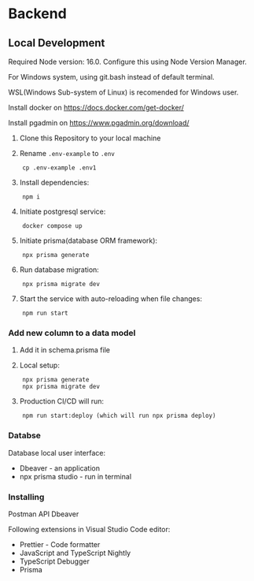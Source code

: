 # Backend

## Local Development

Required Node version: 16.0. Configure this using Node Version Manager.

For Windows system, using git.bash instead of default terminal.

WSL(Windows Sub-system of Linux) is recomended for Windows user.

Install docker on https://docs.docker.com/get-docker/

Install pgadmin on https://www.pgadmin.org/download/

1. Clone this Repository to your local machine

2. Rename `.env-example` to `.env`

```shell
    cp .env-example .env1
```

3. Install dependencies:

```shell
    npm i
```

4. Initiate postgresql service:

```shell
    docker compose up
```

5. Initiate prisma(database ORM framework):

```shell
    npx prisma generate
```

6. Run database migration:

```shell
    npx prisma migrate dev
```

7. Start the service with auto-reloading when file changes:

```shell
    npm run start
```

### Add new column to a data model

1. Add it in schema.prisma file

2. Local setup:

```shell
    npx prisma generate
    npx prisma migrate dev
```

3. Production CI/CD will run:

```shell
    npm run start:deploy (which will run npx prisma deploy)
```

### Databse

Database local user interface:

- Dbeaver - an application 
- npx prisma studio - run in terminal

### Installing

Postman API
Dbeaver

Following extensions in Visual Studio Code editor:

- Prettier - Code formatter
- JavaScript and TypeScript Nightly
- TypeScript Debugger
- Prisma
